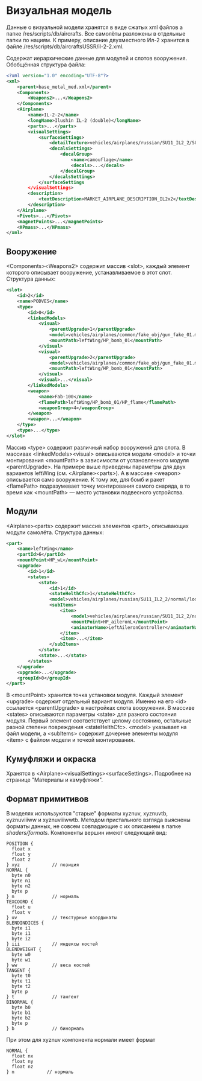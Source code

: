 # Визуальная модель

Данные о визуальной модели хранятся в виде сжатых xml файлов а папке /res/scripts/db/aircrafts. Все самолёты разложены в отдельные папки по нациям. К примеру, описание двухместного Ил-2 хранится в файле /res/scripts/db/aircraftsUSSR/il-2-2.xml.

Содержат иерархические данные для модулей и слотов вооружения. Обобщённая структура файла:

```xml
<?xml version="1.0" encoding="UTF-8"?>
<xml>
	<parent>base_metal_med.xml</parent>
	<Components>
		<Weapons2>...</Weapons2>
	</Components>
	<Airplane>
		<name>IL-2-2</name>
		<longName>Ilushin IL-2 (double)</longName>
		<parts>...</parts>
		<visualSettings>
			<surfaceSettings>
				<detailTexture>vehicles/airplanes/russian/SU11_IL2_2/SU11_IL2_2_detail.dds</detailTexture>
				<decalsSettings>
					<decalGroup>
						<name>camouflage</name>
						<decals>...</decals>
					</decalGroup>
				</decalsSettings>
			</surfaceSettings
		</visualSettings>
		<description>
			<textDescription>MARKET_AIRPLANE_DESCRIPTION_IL2x2</textDescription>
		</description>
	</Airplane>
	<Pivots>...</Pivots>
	<magnetPoints>...</magnetPoints>
	<HPmass>...</HPmass>
</xml>
```

## Вооружение 

&lt;Components&gt;&lt;Weapons2&gt; содержит массив &lt;slot&gt;, каждый элемент которого описывает вооружение, устанавливаемое в этот слот. Структура данных:

```xml
<slot>
	<id>2</id>
	<name>PODVES</name>
	<type>
		<id>0</id>
		<linkedModels>
			<visual>
				<parentUpgrade>1</parentUpgrade>
				<model>vehicles/airplanes/common/fake_obj/gun_fake_01.model</model>
				<mountPath>leftWing/HP_bomb_01</mountPath>
			</visual>
			<visual>
				<parentUpgrade>2</parentUpgrade>
				<model>vehicles/airplanes/common/fake_obj/gun_fake_01.model</model>
				<mountPath>leftWing/HP_bomb_01</mountPath>
			</visual>
			<visual>...</visual>
		</linkedModels>
		<weapon>
			<name>Fab-100</name>
			<flamePath>leftWing/HP_bomb_01/HP_flame</flamePath>
			<weaponGroup>4</weaponGroup>
		</weapon>
		<weapon>...</weapon>
	</type>
	<type>...</type>
</slot>
```

Массив &lt;type&gt; содержит различный набор вооружений для слота. В массивах &lt;linkedModels&gt;&lt;visual&gt; описываются модели &lt;model&gt; и точки монтирования &lt;mountPath&gt; в зависимости от установленного модуля &lt;parentUpgrade&gt;. На примере выше приведены параметры для двух вариантов leftWing (см. &lt;Airplane&gt;&lt;parts&gt;). А в массиве &lt;weapon&gt; описывается само вооружение. К тому же, для бомб и ракет &lt;flamePath&gt; подразумевает точку монтирования самого снаряда, в то время как &lt;mountPath&gt; — место установки подвесного устройства.

## Модули

&lt;Airplane&gt;&lt;parts&gt; содержит массив элементов &lt;part&gt;, описывающих модули самолёта. Структура данных:

```xml
<part>
	<name>leftWing</name>
	<partId>6</partId>
	<mountPoint>HP_wL</mountPoint>
	<upgrade>
		<id>1</id>
		<states>
			<state>
				<id>1</id>
				<stateHelthCfc>1</stateHelthCfc>
				<model>vehicles/airplanes/russian/SU11_IL2_2/normal/lod0/wL_02.model</model>
				<subItems>
					<item>
						<model>vehicles/airplanes/russian/SU11_IL2_2/normal/lod0/aileronL_02.model</model>
						<mountPoint>HP_aileronL</mountPoint>
						<animatorName>LeftAileronController</animatorName>
					</item>
					<item>...</item>
				</subItems>
			</state>
			<state>...</state>
		</states>
	</upgrade>
	<upgrade>...</upgrade>
	<groupId>0</groupId>
</part>

```

В &lt;mountPoint&gt; хранится точка установки модуля. Каждый элемент &lt;upgrade&gt; содержит отдельный вариант модуля. Именно на его &lt;id&gt; ссылается &lt;parentUpgrade&gt; в настройках слота вооружения. В массиве &lt;states&gt; описываются параметры &lt;state&gt; для разного состояния модуля. Первый элемент соответствует целому состоянию, остальные разной степени повреждения &lt;stateHelthCfc&gt;. &lt;model&gt; указывает на файл модели, а &lt;subItems&gt; содержит дочерние элементы модуля &lt;item&gt; с файлом модели и точкой монтирования.

## Кумуфляжи и окраска

Хранятся в &lt;Airplane&gt;&lt;visualSettings&gt;&lt;surfaceSettings&gt;. Подробнее на странице "Материалы и камуфляжи".

## Формат примитивов

В моделях используются "старые" форматы xyznuv, xyznuvtb, xyznuviiiww и xyznuviiiwwtb. Методом пристального взгляда выяснены форматы данных, не совсем совпадающие с их описанием в папке *shaders/formats.* Компоненты вершин имеют следующий вид:

```
POSITION {
  float x     
  float y
  float z
} xyz            // позиция
NORMAL {
  byte n0
  byte n1
  byte n2
  byte p
} n              // нормаль
TEXCOORD {
  float u
  float v
} uv             // текстурные координаты
BLENDINDICES {
  byte i1
  byte i1
  byte i2
} iii            // индексы костей
BLENDWEIGHT {
  byte w0
  byte w1
} ww             // веса костей
TANGENT {
  byte t0
  byte t1
  byte t2
  byte p
} t              // тангент
BINORMAL {
  byte b0
  byte b1
  byte b2
  byte p
} b              // бинормаль
```

При этом для xyznuv компонента нормали имеет формат

```
NORMAL {
  float nx     
  float ny
  float nz
} n            // нормаль
```